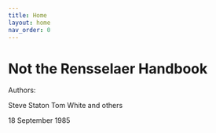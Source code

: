 ```yaml
---
title: Home
layout: home
nav_order: 0
---
```


# Not the Rensselaer Handbook

Authors:

Steve Staton
Tom White
and others

18 September 1985
